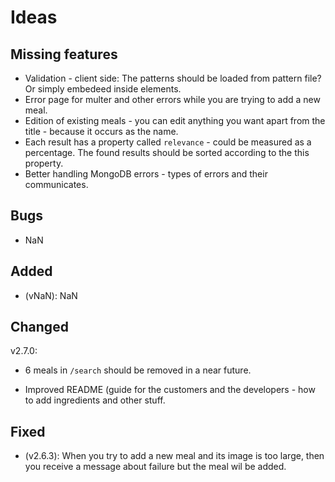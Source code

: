 # Ideas

## Missing features

-   Validation - client side: The patterns should be loaded from pattern file? Or simply embedeed inside elements.
-   Error page for multer and other errors while you are trying to add a new meal.
-   Edition of existing meals - you can edit anything you want apart from the title - because it occurs as the name.
-   Each result has a property called `relevance` - could be measured as a percentage. The found results should be sorted according to the this property.
-   Better handling MongoDB errors - types of errors and their communicates.

## Bugs

-   NaN

## Added

-   (vNaN): NaN

## Changed

v2.7.0:

-   6 meals in `/search` should be removed in a near future.

-   Improved README (guide for the customers and the developers - how to add ingredients and other stuff.

## Fixed

-   (v2.6.3): When you try to add a new meal and its image is too large, then you receive a message about failure but the meal wil be added.
